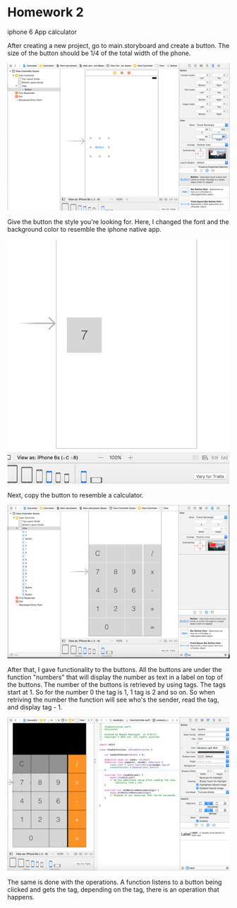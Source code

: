 # Homework 2
iphone 6 App calculator 

After creating a new project, go to main.storyboard and create a button. The size of the button should be 1/4 of the total width of the phone. 

![alt text](https://github.com/raquerod/calc/blob/master/images/Screen%20Shot%202017-03-31%20at%2011.20.26%20PM.png "Create Button")

Give the button the style you're looking for. Here, I changed the font and the background color to resemble the iphone native app.

![alt text](https://github.com/raquerod/calc/blob/master/images/Screen%20Shot%202017-04-02%20at%203.07.42%20PM.png "Create Style")

Next, copy the button to resemble a calculator.

![alt text](https://github.com/raquerod/calc/blob/master/images/Screen%20Shot%202017-04-02%20at%203.09.40%20PM.png "Calculator Style")

After that, I gave functionality to the buttons. All the buttons are under the function "numbers" that will display the number as text in a label on top of the buttons. The number of the buttons is retrieved by using tags. The tags start at 1. So for the number 0 the tag is 1, 1 tag is 2 and so on. So when retriving the number the function will see who's the sender, read the tag, and display tag - 1.

![alt text](https://github.com/raquerod/calc/blob/master/images/Screen%20Shot%202017-04-02%20at%204.55.07%20PM.png "Calculator Functionality")

The same is done with the operations. A function listens to a button being clicked and gets the tag, depending on the tag, there is an operation that happens. 


